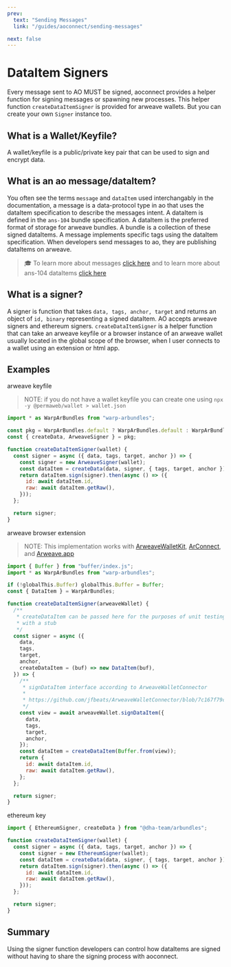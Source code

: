 ```yaml
---
prev:
  text: "Sending Messages"
  link: "/guides/aoconnect/sending-messages"

next: false
---
```


# DataItem Signers

Every message sent to AO MUST be signed, aoconnect provides a helper function for signing messages or spawning new processes. This helper function `createDataItemSigner` is provided for arweave wallets. But you can create your own `Signer` instance too.

## What is a Wallet/Keyfile?

A wallet/keyfile is a public/private key pair that can be used to sign and encrypt data.

## What is an ao message/dataItem?

You often see the terms `message` and `dataItem` used interchangably in the documentation, a message is a data-protocol type in ao that uses the dataItem specification to describe the messages intent. A dataItem is defined in the `ans-104` bundle specification. A dataItem is the preferred format of storage for arweave bundles. A bundle is a collection of these signed dataItems. A message implements specific tags using the dataItem specification. When developers send messages to ao, they are publishing dataItems on arweave.

> 🎓 To learn more about messages [click here](/concepts/messages) and to learn more about ans-104 dataItems [click here](https://specs.g8way.io/?tx=xwOgX-MmqN5_-Ny_zNu2A8o-PnTGsoRb_3FrtiMAkuw)

## What is a signer?

A signer is function that takes `data, tags, anchor, target` and returns an object of `id, binary` representing a signed dataItem. AO accepts arweave signers and ethereum signers. `createDataItemSigner` is a helper function that can take an arweave keyfile or a browser instance of an arweave wallet usually located in the global scope of the browser, when I user connects to a wallet using an extension or html app.

## Examples

arweave keyfile

> NOTE: if you do not have a wallet keyfile you can create one using `npx -y @permaweb/wallet > wallet.json`

```js
import * as WarpArBundles from "warp-arbundles";

const pkg = WarpArBundles.default ? WarpArBundles.default : WarpArBundles;
const { createData, ArweaveSigner } = pkg;

function createDataItemSigner(wallet) {
  const signer = async ({ data, tags, target, anchor }) => {
    const signer = new ArweaveSigner(wallet);
    const dataItem = createData(data, signer, { tags, target, anchor });
    return dataItem.sign(signer).then(async () => ({
      id: await dataItem.id,
      raw: await dataItem.getRaw(),
    }));
  };

  return signer;
}
```

arweave browser extension

> NOTE: This implementation works with [ArweaveWalletKit](https://docs.arweavekit.com/wallets/wallet-kit), [ArConnect](https://www.arconnect.io/), and [Arweave.app](https://jfbeats.github.io/ArweaveWalletConnector/)

```js
import { Buffer } from "buffer/index.js";
import * as WarpArBundles from "warp-arbundles";

if (!globalThis.Buffer) globalThis.Buffer = Buffer;
const { DataItem } = WarpArBundles;

function createDataItemSigner(arweaveWallet) {
  /**
   * createDataItem can be passed here for the purposes of unit testing
   * with a stub
   */
  const signer = async ({
    data,
    tags,
    target,
    anchor,
    createDataItem = (buf) => new DataItem(buf),
  }) => {
    /**
     * signDataItem interface according to ArweaveWalletConnector
     *
     * https://github.com/jfbeats/ArweaveWalletConnector/blob/7c167f79cd0cf72b6e32e1fe5f988a05eed8f794/src/Arweave.ts#L46C23-L46C23
     */
    const view = await arweaveWallet.signDataItem({
      data,
      tags,
      target,
      anchor,
    });
    const dataItem = createDataItem(Buffer.from(view));
    return {
      id: await dataItem.id,
      raw: await dataItem.getRaw(),
    };
  };

  return signer;
}
```

ethereum key

```js
import { EthereumSigner, createData } from "@dha-team/arbundles";

function createDataItemSigner(wallet) {
  const signer = async ({ data, tags, target, anchor }) => {
    const signer = new EthereumSigner(wallet);
    const dataItem = createData(data, signer, { tags, target, anchor });
    return dataItem.sign(signer).then(async () => ({
      id: await dataItem.id,
      raw: await dataItem.getRaw(),
    }));
  };

  return signer;
}
```

## Summary

Using the signer function developers can control how dataItems are signed without having to share the signing process with aoconnect.
